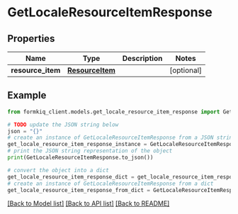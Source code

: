 # GetLocaleResourceItemResponse


## Properties

Name | Type | Description | Notes
------------ | ------------- | ------------- | -------------
**resource_item** | [**ResourceItem**](ResourceItem.md) |  | [optional] 

## Example

```python
from formkiq_client.models.get_locale_resource_item_response import GetLocaleResourceItemResponse

# TODO update the JSON string below
json = "{}"
# create an instance of GetLocaleResourceItemResponse from a JSON string
get_locale_resource_item_response_instance = GetLocaleResourceItemResponse.from_json(json)
# print the JSON string representation of the object
print(GetLocaleResourceItemResponse.to_json())

# convert the object into a dict
get_locale_resource_item_response_dict = get_locale_resource_item_response_instance.to_dict()
# create an instance of GetLocaleResourceItemResponse from a dict
get_locale_resource_item_response_from_dict = GetLocaleResourceItemResponse.from_dict(get_locale_resource_item_response_dict)
```
[[Back to Model list]](../README.md#documentation-for-models) [[Back to API list]](../README.md#documentation-for-api-endpoints) [[Back to README]](../README.md)


